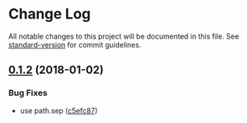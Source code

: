 # Change Log

All notable changes to this project will be documented in this file. See [standard-version](https://github.com/conventional-changelog/standard-version) for commit guidelines.

<a name="0.1.2"></a>
## [0.1.2](https://github.com/bmeck/dotignore/compare/v0.1.1...v0.1.2) (2018-01-02)


### Bug Fixes

* use path.sep ([c5efc87](https://github.com/bmeck/dotignore/commit/c5efc87))

